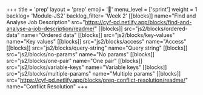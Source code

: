 +++
title = 'prep'
layout = 'prep'
emoji= '📝'
menu_level = ['sprint']
weight = 1
backlog= 'Module-JS2'
backlog_filter= 'Week 2'
[[blocks]]
name="Find and Analyse Job Description"
src="https://cyf-pd.netlify.app/blocks/find-and-analyse-a-job-description/readme/"
[[blocks]]
src="js2/blocks/ordered-data"
name="Ordered data"
[[blocks]]
src="js2/blocks/key-values"
name="Key values"
[[blocks]]
src="js2/blocks/access"
name="Access"
[[blocks]]
src="js2/blocks/query-string"
name="Query string"
[[blocks]]
src="js2/blocks/no-params"
name="No params"
[[blocks]]
src="js2/blocks/one-pair"
name="One pair"
[[blocks]]
src="js2/blocks/variable-keys"
name="Variable keys"
[[blocks]]
src="js2/blocks/multiple-params"
name="Multiple params"
[[blocks]]
src="https://cyf-pd.netlify.app/blocks/prep-conflict-resolution/readme/"
name="Conflict Resolution"
+++
